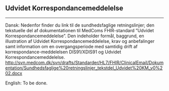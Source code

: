 ## Udvidet Korrespondancemeddelelse 
----------------------------
Dansk:
Nedenfor finder du link til de sundhedsfaglige retningslinjer; den tekstuelle del af dokumentationen til MedComs FHIR-standard ”Udvidet Korrespondancemeddelelse”. Den indeholder formål, baggrund, en illustration af Udvidet Korrespondancemeddelelse, krav og anbefalinger samt information om en overgangsperiode med samtidig drift af korrespondance-meddelelsen DIS91/XDIS91 og Udvidet Korrespondancemeddelelse. 
http://svn.medcom.dk/svn/drafts/Standarder/HL7/FHIR/ClinicalEmail/Dokumentation/Sundhedsfaglige%20retningslinjer_tekstdel_Udvidet%20KM_v0%202.docx

English:
To be done.
 


